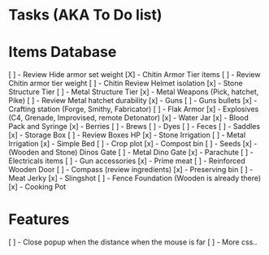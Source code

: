 Tasks (AKA To Do list)
====

Items Database
=====

[ ] - Review Hide armor set weight
[X] - Chitin Armor Tier items
[ ] - Review Chitin armor tier weight
[ ] - Chitin Review Helmet isolation
[x] - Stone Structure Tier
[ ] - Metal Structure Tier
[x] - Metal Weapons (Pick, hatchet, Pike)
[ ] - Review Metal hatchet durability
[x] - Guns
[ ] - Guns bullets
[x] - Crafting station (Forge, Smithy, Fabricator)
[ ] - Flak Armor
[x] - Explosives (C4, Grenade, Improvised, remote Detonator)
[x] - Water Jar
[x] - Blood Pack and Syringe
[x] - Berries
[ ] - Brews
[ ] - Dyes
[ ] - Feces
[ ] - Saddles
[x] - Storage Box
[ ] - Review Boxes HP
[x] - Stone Irrigation
[ ] - Metal Irrigation
[x] - Simple Bed
[ ] - Crop plot
[x] - Compost bin
[ ] - Seeds
[x] - (Wooden and Stone) Dinos Gate
[ ] - Metal Dino Gate
[x] - Parachute
[ ] - Electricals items
[ ] - Gun accessories
[x] - Prime meat
[ ] - Reinforced Wooden Door
[ ] - Compass (review ingredients)
[x] - Preserving bin
[ ] - Meat Jerky
[x] - Slingshot
[ ] - Fence Foundation (Wooden is already there)
[x] - Cooking Pot


Features
===
[ ] - Close popup when the distance when the mouse is far
[ ] - More css..

